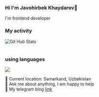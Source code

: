 ### Hi I'm Javohirbek Khaydarov👋

I'm frontend developer <br/>
### My activity 
![Git Hub Stats](https://github-readme-stats.vercel.app/api?username=javohirbekkhaydarov&theme=react) <br/><br/>
### using languages
![](https://github-readme-stats.vercel.app/api/top-langs/?username=javohirbekkhaydarov&show_icons=true&theme=react)


📍   Current location: Samarkand, Uzbekistan  </br>
📝  Ask me about anything, I am happy to help </br>
📨  My telegram blog <a href="https://t.me/javohirbek_frontEnd">link</a>
